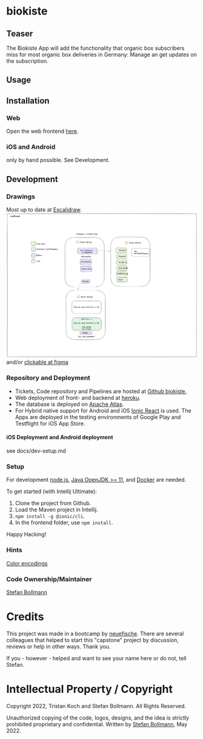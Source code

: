 # biokiste
## Teaser
The Biokiste App will add the functionality that organic box subscribers miss for most organic box deliveries in Germany: Manage an get updates on the subscription.

## Usage

## Installation

### Web
Open the web frontend [here](https://biokiste.herokuapp.com/).

### iOS and Android
only by hand possible. See Development.


## Development

### Drawings
Most up to date at [Excalidraw](https://excalidraw.com/#json=s9IsmlYfdRogrS1eNLObL,3vjggi8Ya3kXuSB4HHUE4Q).
![Customer view](resources/biokiste_220512.png) and/or [clickable at figma](https://www.figma.com/file/Ysrx9lh0R2de59mFTg4TeT/Biokiste?node-id=7%3A21)


### Repository and Deployment
- Tickets, Code repository and Pipelines are hosted at [Github biokiste.](https://github.com/Boltzmann/biokiste)
- Web deployment of front- and backend at [heroku](https://dashboard.heroku.com/apps/biokiste/deploy/heroku-git).
- The database is deployed on [Apache Atlas](https://cloud.mongodb.com).
- For Hybrid native support for Android and iOS [Ionic React](https://ionicframework.com/docs/react) is used. The Apps are deployed in the testing environments of Google Play and Testflight for iOS App Store.

#### iOS Deployment and Android deployment
see docs/dev-setup.md

### Setup
For development [node.js](https://nodejs.org/en/), 
[Java OpenJDK >= 11](https://openjdk.java.net/projects/jdk/11/), 
and [Docker](https://www.docker.com/) are needed.

To get started (with Intellij Ultimate):
1. Clone the project from Github.
2. Load the Maven project in Intellij.
3. ``npm install -g @ionic/cli``.
4. In the frontend folder, use ``npm install``.

Happy Hacking!

### Hints
[Color encodings](https://coolors.co/306b34-d3b88c-482728-5ef38c-78a1bb)

### Code Ownership/Maintainer
[Stefan Bollmann](mailto:stefan.bollmann@rwth-aachen.de)

# Credits
This project was made in a bootcamp by [neuefische](https://www.neuefische.de). There are several colleagues that helped to start this "capstone" project by discussion, reviews or help in other ways. Thank you.

If you - however - helped and want to see your name here or do not, tell Stefan.

# Intellectual Property / Copyright
Copyright 2022, Tristan Koch and Stefan Bollmann. All Rights Reserved. 

Unauthorized copying of the code, logos, designs, and the idea is strictly prohibited proprietary and confidential. Written by [Stefan Bollmann](mailto:stefan.bollmann@rwth-aachen.de), May 2022.
